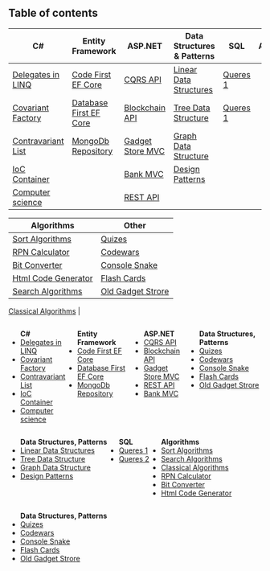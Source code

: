 <h2>Table of contents</h2>

C#           | Entity Framework | ASP.NET       | Data Structures & Patterns | SQL           | Algorithms
------------ | -------------    | ------------- | -------------              | ------------- | -------------
[Delegates in LINQ](https://github.com/kolosovpetro/DelegatesInLINQ) | [Code First EF Core](https://github.com/kolosovpetro/CodeFirstEntityFrameworkCore) | [CQRS API](https://github.com/kolosovpetro/CQRS-Api) | [Linear Data Structures](https://github.com/kolosovpetro/Data-Structures) | [Queres 1](https://github.com/kolosovpetro/Rental-SQL-Database) |
[Covariant Factory](https://github.com/kolosovpetro/CovariantFactory) | [Database First EF Core](https://github.com/kolosovpetro/DatabaseFirstEntityFrameworkCore) | [Blockchain API](https://github.com/kolosovpetro/Blockchain-Api) | [Tree Data Structure](https://github.com/kolosovpetro/Tree-Algorithms) | [Queres 1](https://github.com/kolosovpetro/Rental-SQL-Database) |
[Contravariant List](https://github.com/kolosovpetro/ContravariantList) | [MongoDb Repository](https://github.com/kolosovpetro/MongoDb-Repository) | [Gadget Store MVC](https://github.com/kolosovpetro/Gadget-Store-MVC) | [Graph Data Structure](https://github.com/kolosovpetro/Graph-Algorithms) | |
[IoC Container](https://github.com/kolosovpetro/IoC-Container) | | [Bank MVC](https://github.com/kolosovpetro/BankMVC) | [Design Patterns](https://github.com/kolosovpetro/Design-Patterns) | |
[Computer science](https://github.com/kolosovpetro/Computer-Science) | | [REST API](https://github.com/kolosovpetro/Rest-Api) | | |


Algorithms   | Other 
------------ | -------------
[Sort Algorithms](https://github.com/kolosovpetro/Sort-Algorithms) | [Quizes](https://github.com/kolosovpetro/Computer-Science-Quizlet)
[RPN Calculator](https://github.com/kolosovpetro/RpnCalculator) | [Codewars](https://github.com/kolosovpetro/Code-Wars)
[Bit Converter](https://github.com/kolosovpetro/Bit-Converter) | [Console Snake](https://github.com/kolosovpetro/ConsoleSnake)
[Html Code Generator](https://github.com/kolosovpetro/Html-Code-Generator) | [Flash Cards](https://github.com/kolosovpetro/Flash-Cards)
[Search Algorithms](https://github.com/kolosovpetro/Search-Algorithms) | [Old Gadget Strore](https://github.com/kolosovpetro/Gadget-Store)
  
[Classical Algorithms](https://github.com/kolosovpetro/Classical-Algorithms) |
<div style="display:flex">
    <div style="float: left;">
      <ul>
        <b>C#</b>
        <li>
          <a href="https://github.com/kolosovpetro/DelegatesInLINQ">Delegates in LINQ</a>
        </li>
        <li>
          <a href="https://github.com/kolosovpetro/CovariantFactory">Covariant Factory</a>
        </li>
        <li>
          <a href="https://github.com/kolosovpetro/ContravariantList">Contravariant List</a>
        </li>
        <li>
          <a href="https://github.com/kolosovpetro/IoC-Container">IoC Container</a>
        </li>
        <li>
          <a href="https://github.com/kolosovpetro/Computer-Science">Computer science</a>
        </li>
      </ul>
    </div>
    <div>
      <ul>
        <b>Entity Framework</b>
        <li>
          <a href="https://github.com/kolosovpetro/CodeFirstEntityFrameworkCore">Code First EF Core</a>
        </li>
        <li>
          <a href="https://github.com/kolosovpetro/DatabaseFirstEntityFrameworkCore">Database First EF Core</a>
        </li>
        <li>
          <a href="https://github.com/kolosovpetro/MongoDb-Repository">MongoDb Repository</a>
        </li>
      </ul>
    </div>
    <div>
      <ul>
        <b>ASP.NET</b>
        <li>
          <a href="https://github.com/kolosovpetro/CQRS-Api">CQRS API</a>
        </li>
        <li>
          <a href="https://github.com/kolosovpetro/Blockchain-Api">Blockchain API</a>
        </li>
        <li>
          <a href="https://github.com/kolosovpetro/Gadget-Store-MVC">Gadget Store MVC</a>
        </li>
        <li>
          <a href="https://github.com/kolosovpetro/Rest-Api">REST API</a>
        </li>
        <li>
          <a href="https://github.com/kolosovpetro/BankMVC">Bank MVC</a>
        </li>
      </ul>
    </div>
    <div>
      <ul>
        <b>Data Structures, Patterns</b>
        <li>
          <a href="https://github.com/kolosovpetro/Computer-Science-Quizlet">Quizes</a>
        </li>
        <li>
          <a href="https://github.com/kolosovpetro/Code-Wars">Codewars</a>
        </li>
        <li>
          <a href="https://github.com/kolosovpetro/ConsoleSnake">Console Snake</a>
        </li>
        <li>
          <a href="https://github.com/kolosovpetro/Flash-Cards">Flash Cards</a>
        </li>
        <li>
          <a href="https://github.com/kolosovpetro/Gadget-Store">Old Gadget Strore</a>
        </li>
      </ul>
    </div>
</div>
<div style="display:flex">
  <div>
    <ul>
      <b>Data Structures, Patterns</b>
      <li>
        <a href="https://github.com/kolosovpetro/Data-Structures">Linear Data Structures</a>
      </li>
      <li>
        <a href="https://github.com/kolosovpetro/Tree-Algorithms">Tree Data Structure</a>
      </li>
      <li>
        <a href="https://github.com/kolosovpetro/Graph-Algorithms">Graph Data Structure</a>
      </li>
      <li>
        <a href="https://github.com/kolosovpetro/Design-Patterns">Design Patterns</a>
      </li>
    </ul>
  </div>
  <div>
    <ul>
      <b>SQL</b>
      <li>
        <a href="https://github.com/kolosovpetro/Rental-SQL-Database">Queres 1</a>
      </li>
      <li>
        <a href="https://github.com/kolosovpetro/SQL_Course">Queres 2</a>
      </li>
    </ul>
  </div>
  <div>
    <ul>
      <b>Algorithms</b>
      <li>
        <a href="https://github.com/kolosovpetro/Sort-Algorithms">Sort Algorithms</a>
      </li>
      <li>
        <a href="https://github.com/kolosovpetro/Search-Algorithms">Search Algorithms</a>
      </li>
      <li>
        <a href="https://github.com/kolosovpetro/Classical-Algorithms">Classical Algorithms</a>
      </li>
      <li>
        <a href="https://github.com/kolosovpetro/RpnCalculator">RPN Calculator</a>
      </li>
      <li>
        <a href="https://github.com/kolosovpetro/Bit-Converter">Bit Converter</a>
      </li>
      <li>
        <a href="https://github.com/kolosovpetro/Html-Code-Generator">Html Code Generator</a>
      </li>
    </ul>
  </div>
</div>
<div style="display:flex">
  <div>
    <ul>
      <b>Data Structures, Patterns</b>
      <li>
        <a href="https://github.com/kolosovpetro/Computer-Science-Quizlet">Quizes</a>
      </li>
      <li>
        <a href="https://github.com/kolosovpetro/Code-Wars">Codewars</a>
      </li>
      <li>
        <a href="https://github.com/kolosovpetro/ConsoleSnake">Console Snake</a>
      </li>
      <li>
        <a href="https://github.com/kolosovpetro/Flash-Cards">Flash Cards</a>
      </li>
      <li>
        <a href="https://github.com/kolosovpetro/Gadget-Store">Old Gadget Strore</a>
      </li>
    </ul>
  </div>
</div>
